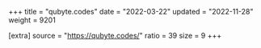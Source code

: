 +++
title = "qubyte.codes"
date = "2022-03-22"
updated = "2022-11-28"
weight = 9201

[extra]
source = "https://qubyte.codes/"
ratio = 39
size = 9
+++
